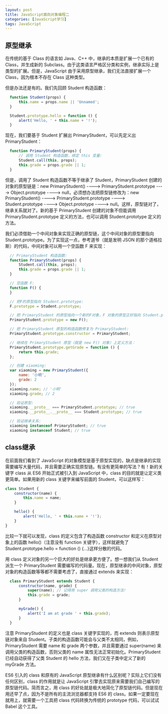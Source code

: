 ```yaml
---
layout: post
title: JavaScript面向对象编程二
categories: [JavaScript学习]
tags: JavaScript
---
```


## 原型继承
在传统的基于 Class 的语言如 Java、C++ 中，继承的本质是扩展一个已有的 Class，并生成新的 Subclass。由于这类语言严格区分类和实例，继承实际上是类型的扩展。但是，JavaScript 由于采用原型继承，我们无法直接扩展一个 Class，因为根本不存在 Class 这种类型。

但是办法还是有的。我们先回顾 Student 构造函数：
```javascript
  function Student(props) {
      this.name = props.name || 'Unnamed';
  }

  Student.prototype.hello = function () {
      alert('Hello, ' + this.name + '!');
  }
```
现在，我们要基于 Student 扩展出 PrimaryStudent，可以先定义出 PrimaryStudent：
```javascript
  function PrimaryStudent(props) {
      // 调用 Student 构造函数，绑定 this 变量:
      Student.call(this, props);
      this.grade = props.grade || 1;
  }
```
但是，调用了 Student 构造函数不等于继承了 Student，PrimaryStudent 创建的对象的原型链是：new PrimaryStudent() ----> PrimaryStudent.prototype ----> Object.prototype ----> null，必须想办法把原型链修改为：new PrimaryStudent() ----> PrimaryStudent.prototype ----> Student.prototype ----> Object.prototype ----> null。这样，原型链对了，继承关系就对了。新的基于 PrimaryStudent 创建的对象不但能调用 PrimaryStudent.prototype 定义的方法，也可以调用 Student.prototype 定义的方法。

我们必须借助一个中间对象来实现正确的原型链，这个中间对象的原型要指向 Student.prototype。为了实现这一点，参考道爷（就是发明 JSON 的那个道格拉斯）的代码，中间对象可以用一个空函数 F 来实现：
```javascript
  // PrimaryStudent 构造函数:
  function PrimaryStudent(props) {
      Student.call(this, props);
      this.grade = props.grade || 1;
  }

  // 空函数 F:
  function F() {
  }

  // 把F的原型指向 Student.prototype:
  F.prototype = Student.prototype;

  // 把 PrimaryStudent 的原型指向一个新的F对象，F 对象的原型正好指向 Student.prototype:
  PrimaryStudent.prototype = new F();

  // 把 PrimaryStudent 原型的构造函数修复为 PrimaryStudent:
  PrimaryStudent.prototype.constructor = PrimaryStudent;

  // 继续在 PrimaryStudent 原型（就是 new F() 对象）上定义方法：
  PrimaryStudent.prototype.getGrade = function () {
      return this.grade;
  };

  // 创建 xiaoming:
  var xiaoming = new PrimaryStudent({
      name: '小明',
      grade: 2
  });
  xiaoming.name; // '小明'
  xiaoming.grade; // 2

  // 验证原型:
  xiaoming.__proto__ === PrimaryStudent.prototype; // true
  xiaoming.__proto__.__proto__ === Student.prototype; // true

  // 验证继承关系:
  xiaoming instanceof PrimaryStudent; // true
  xiaoming instanceof Student; // true
```

## class继承
在前面我们看到了 JavaScript 的对象模型是基于原型实现的，缺点是继承的实现需要编写大量代码，并且需要正确实现原型链。有没有更简单的写法？有！新的关键字 class 从 ES6 开始正式被引入到 JavaScript 中，class 的目的就是让定义类更简单。如果用新的 class 关键字来编写前面的 Student，可以这样写：
```javascript
class Student {
    constructor(name) {
        this.name = name;
    }

    hello() {
        alert('Hello, ' + this.name + '!');
    }
}
```
比较一下就可以发现，class 的定义包含了构造函数 constructor 和定义在原型对象上的函数 hello()（注意没有 function 关键字），这样就避免了 Student.prototype.hello = function () {...}这样分散的代码。

用 class 定义对象的另一个巨大的好处是继承更方便了。想一想我们从 Student 派生一个 PrimaryStudent 需要编写的代码量。现在，原型继承的中间对象，原型对象的构造函数等等都不需要考虑了，直接通过 extends 来实现：
```javascript
  class PrimaryStudent extends Student {
      constructor(name, grade) {
          super(name); // 记得用 super 调用父类的构造方法!
          this.grade = grade;
      }

      myGrade() {
          alert('I am at grade ' + this.grade);
      }
  }
```
注意 PrimaryStudent 的定义也是 class 关键字实现的，而 extends 则表示原型链对象来自 Student。子类的构造函数可能会与父类不太相同，例如，PrimaryStudent 需要 name 和 grade 两个参数，并且需要通过 super(name) 来调用父类的构造函数，否则父类的 name 属性无法正常初始化。PrimaryStudent 已经自动获得了父类 Student 的 hello 方法，我们又在子类中定义了新的 myGrade 方法。

ES6 引入的 class 和原有的 JavaScript 原型继承有什么区别呢？实际上它们没有任何区别，class 的作用就是让 JavaScript 引擎去实现原来需要我们自己编写的原型链代码。简而言之，用 class 的好处就是极大地简化了原型链代码。但是现在用还早了点，因为不是所有的主流浏览器都支持 ES6 的 class。如果一定要现在就用上，就需要一个工具把 class 代码转换为传统的 prototype 代码，可以试试 Babel 这个工具。

